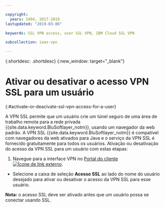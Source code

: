 ```yaml
---

copyright:
  years: 1994, 2017-2019
lastupdated: "2019-03-06"

keywords: SSL VPN access, user SSL VPN, IBM Cloud SSL VPN

subcollection: iaas-vpn

---
```


{:shortdesc: .shortdesc}
{:new_window: target="_blank"}

# Ativar ou desativar o acesso VPN SSL para um usuário
{:#activate-or-deacivate-ssl-vpn-access-for-a-user}

A VPN SSL permite que um usuário crie um túnel seguro de uma área de trabalho remota para a rede privada {{site.data.keyword.BluSoftlayer_notm}}, usando um navegador da web padrão. A VPN SSL {{site.data.keyword.BluSoftlayer_notm}} é compatível com navegadores da web ativados para Java e o serviço da VPN SSL é fornecido gratuitamente para todos os usuários. Ativação ou desativação do acesso da VPN SSL para um usuário com estas etapas:

1. Navegue para a interface VPN no [Portal do cliente ![Ícone de link externo](../../icons/launch-glyph.svg "Ícone de link externo")](https://control.softlayer.com/).
* Selecione a caixa de seleção **Acesso SSL** ao lado do nome do usuário desejado para ativar ou desativar o acesso da VPN SSL para esse usuário.

**Nota:** o acesso SSL deve ser ativado antes que um usuário possa se conectar usando SSL.
